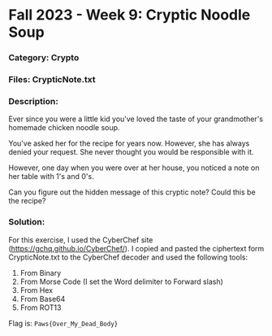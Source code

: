 # Fall 2023 - Week 9: Cryptic Noodle Soup

### Category: Crypto

### Files: CrypticNote.txt

### Description: 
Ever since you were a little kid you've loved the taste of your grandmother's homemade chicken noodle soup.

You've asked her for the recipe for years now. However, she has always denied your request. She never thought you would be responsible with it.

However, one day when you were over at her house, you noticed a note on her table with 1's and 0's. 

Can you figure out the hidden message of this cryptic note? Could this be the recipe?

### Solution:
For this exercise, I used the CyberChef site (https://gchq.github.io/CyberChef/). I copied and pasted the ciphertext form CrypticNote.txt to the CyberChef decoder and used the following tools:
1. From Binary
2. From Morse Code (I set the Word delimiter to Forward slash)
3. From Hex
4. From Base64
5. From ROT13

Flag is: `Paws{Over_My_Dead_Body}`
